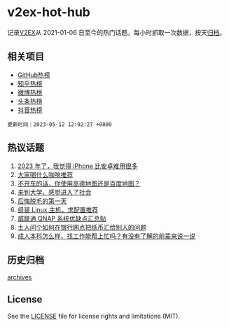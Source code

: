 # v2ex-hot-hub

 记录[V2EX](https://www.v2ex.com/)从 2021-01-06 日至今的热门话题。每小时抓取一次数据，按天[归档](archives)。
 
 ## 相关项目

- [GitHub热榜](https://github.com/it985/github-hot-hub)
- [知乎热榜](https://github.com/it985/zhihu-hot-hub)
- [微博热榜](https://github.com/it985/weibo-hot-hub)
- [头条热榜](https://github.com/it985/toutiao-hot-hub)
- [抖音热榜](https://github.com/it985/douyin-hot-hub)


 `更新时间：2023-05-12 12:02:27 +0800`

## 热议话题

1. [2023 年了，我觉得 iPhone 比安卓难用很多](https://www.v2ex.com/t/939263)
1. [大家喝什么咖啡推荐](https://www.v2ex.com/t/939378)
1. [不开车的话，你使用高德地图还是百度地图？](https://www.v2ex.com/t/939401)
1. [来到大学，感觉进入了社会](https://www.v2ex.com/t/939343)
1. [后悔脱毛的第一天](https://www.v2ex.com/t/939213)
1. [组装 Linux 主机，求配置推荐](https://www.v2ex.com/t/939353)
1. [威联通 QNAP 系统优缺点汇总贴](https://www.v2ex.com/t/939371)
1. [土人问个如何在银行网点把纸币汇给别人的问题](https://www.v2ex.com/t/939288)
1. [成人本科怎么样，找工作能帮上忙吗？有没有了解的前辈来说一说](https://www.v2ex.com/t/939334)

## 历史归档

[archives](archives)

## License

See the [LICENSE](LICENSE) file for license rights and limitations (MIT).
